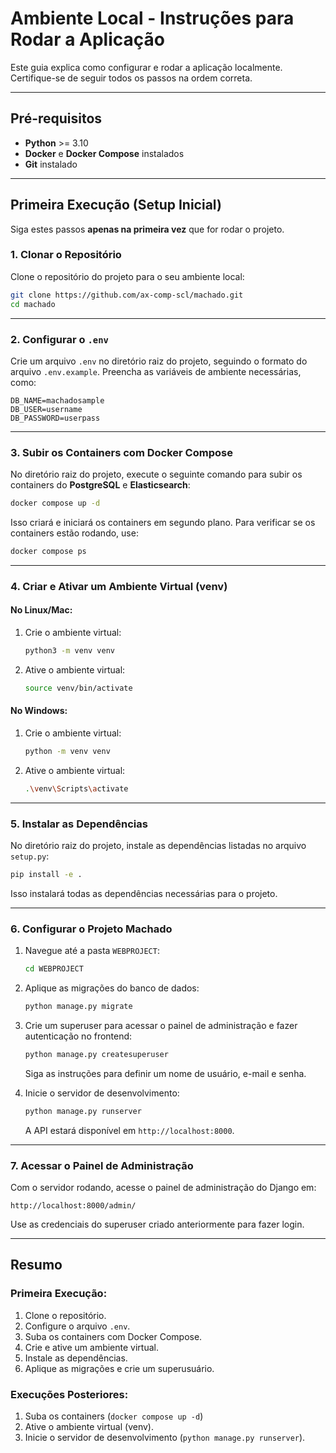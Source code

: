 # Ambiente Local - Instruções para Rodar a Aplicação

Este guia explica como configurar e rodar a aplicação localmente. Certifique-se de seguir todos os passos na ordem correta.

---

## Pré-requisitos

- **Python** >= 3.10
- **Docker** e **Docker Compose** instalados
- **Git** instalado

---

## Primeira Execução (Setup Inicial)

Siga estes passos **apenas na primeira vez** que for rodar o projeto.
 
### 1. Clonar o Repositório

Clone o repositório do projeto para o seu ambiente local:

```bash
git clone https://github.com/ax-comp-scl/machado.git
cd machado
```

---

### 2. Configurar o `.env`

Crie um arquivo `.env` no diretório raiz do projeto, seguindo o formato do arquivo `.env.example`. Preencha as variáveis de ambiente necessárias, como:

```env
DB_NAME=machadosample
DB_USER=username
DB_PASSWORD=userpass
```

---

### 3. Subir os Containers com Docker Compose

No diretório raiz do projeto, execute o seguinte comando para subir os containers do **PostgreSQL** e **Elasticsearch**:

```bash
docker compose up -d
```

Isso criará e iniciará os containers em segundo plano. Para verificar se os containers estão rodando, use:

```bash
docker compose ps
```

---

### 4. Criar e Ativar um Ambiente Virtual (venv)

#### No Linux/Mac:

1. Crie o ambiente virtual:

   ```bash
   python3 -m venv venv
   ```

2. Ative o ambiente virtual:

   ```bash
   source venv/bin/activate
   ```

#### No Windows:

1. Crie o ambiente virtual:

   ```bash
   python -m venv venv
   ```

2. Ative o ambiente virtual:

   ```bash
   .\venv\Scripts\activate
   ```

---

### 5. Instalar as Dependências

No diretório raiz do projeto, instale as dependências listadas no arquivo `setup.py`:

```bash
pip install -e .
```

Isso instalará todas as dependências necessárias para o projeto.

---

### 6. Configurar o Projeto Machado

1. Navegue até a pasta `WEBPROJECT`:

   ```bash
   cd WEBPROJECT
   ```

2. Aplique as migrações do banco de dados:

   ```bash
   python manage.py migrate
   ```

3. Crie um superuser para acessar o painel de administração e fazer autenticação no frontend:

   ```bash
   python manage.py createsuperuser
   ```

   Siga as instruções para definir um nome de usuário, e-mail e senha.

4. Inicie o servidor de desenvolvimento:

   ```bash
   python manage.py runserver
   ```

   A API estará disponível em `http://localhost:8000`.

---

### 7. Acessar o Painel de Administração

Com o servidor rodando, acesse o painel de administração do Django em:

```
http://localhost:8000/admin/
```

Use as credenciais do superuser criado anteriormente para fazer login.

---

## Resumo

### Primeira Execução:
1. Clone o repositório.
2. Configure o arquivo `.env`.
3. Suba os containers com Docker Compose.
4. Crie e ative um ambiente virtual.
5. Instale as dependências.
6. Aplique as migrações e crie um superusuário.

### Execuções Posteriores:
1. Suba os containers (`docker compose up -d`)
2. Ative o ambiente virtual (venv).
3. Inicie o servidor de desenvolvimento (`python manage.py runserver`).